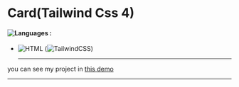 # Card(Tailwind Css 4)

#### ![Languages](https://img.shields.io/github/languages/count/zeynab-jalalian/Card-Tailwind-) :

 - ![HTML](https://img.shields.io/badge/Html-orange) (![TailwindCSS](https://img.shields.io/badge/TailwindCSS-blue))

   
   ---
 you can see my project in [this demo](https://zeynab-jalalian.github.io/Card-Tailwind-/)
  ___
